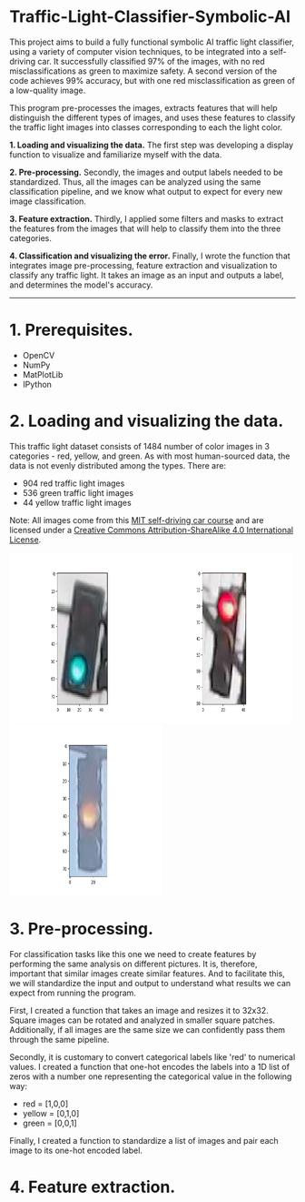 # Traffic-Light-Classifier-Symbolic-AI

This project aims to build a fully functional symbolic AI traffic light classifier, using a variety of computer vision techniques, to be integrated into a self-driving car. It successfully classified 97% of the images, with no red misclassifications as green to maximize safety. A second version of the code achieves 99% accuracy, but with one red misclassification as green of a low-quality image.


This program pre-processes the images, extracts features that will help distinguish the different types of images, and uses these features to classify the traffic light images into classes corresponding to each the light color.

**1. Loading and visualizing the data.** The first step was developing a display function to visualize and familiarize myself with the data.

**2. Pre-processing.** Secondly, the images and output labels needed to be standardized. Thus, all the images can be analyzed using the same classification pipeline, and we know what output to expect for every new image classification.

**3. Feature extraction.** Thirdly, I applied some filters and masks to extract the features from the images that will help to classify them into the three categories.

**4. Classification and visualizing the error.** Finally, I wrote the function that integrates image pre-processing, feature extraction and visualization to classify any traffic light. It takes an image as an input and outputs a label, and determines the model's accuracy.

---------

# 1. Prerequisites.

- OpenCV
- NumPy
- MatPlotLib
- IPython

# 2. Loading and visualizing the data.

This traffic light dataset consists of 1484 number of color images in 3 categories - red, yellow, and green. As with most human-sourced data, the data is not evenly distributed among the types. There are:

* 904 red traffic light images
* 536 green traffic light images
* 44 yellow traffic light images

Note: All images come from this [MIT self-driving car course](https://selfdrivingcars.mit.edu/) and are licensed under a [Creative Commons Attribution-ShareAlike 4.0 International License](https://creativecommons.org/licenses/by-sa/4.0/).
<p float="left">
  
<img src="https://github.com/inigo-irigaray/Traffic-Light-Classifier-Symbolic-AI/blob/master/Traffic-Light-99%25/images/Green-Light.png" height = 300 width=250><img src="https://github.com/inigo-irigaray/Traffic-Light-Classifier-Symbolic-AI/blob/master/Traffic-Light-99%25/images/Red-Light.png" height = 300 width=250><img src="https://github.com/inigo-irigaray/Traffic-Light-Classifier-Symbolic-AI/blob/master/Traffic-Light-99%25/images/Yellow-Light.png" height = 300 width=270>
  
</p>

# 3. Pre-processing.

For classification tasks like this one we need to create features by performing the same analysis on different pictures. It is, therefore, important that similar images create similar features. And to facilitate this, we will standardize the input and output to understand what results we can expect from running the program.

First, I created a function that takes an image and resizes it to 32x32. Square images can be rotated and analyzed in smaller square patches. Additionally, if all images are the same size we can confidently pass them through the same pipeline.

Secondly, it is customary to convert categorical labels like 'red' to numerical values. I created a function that one-hot encodes the labels into a 1D list of zeros with a number one representing the categorical value in the following way:
  - red     =   [1,0,0]
  - yellow  =   [0,1,0]
  - green   =   [0,0,1]

Finally, I created a function to standardize a list of images and pair each image to its one-hot encoded label.

# 4. Feature extraction.

